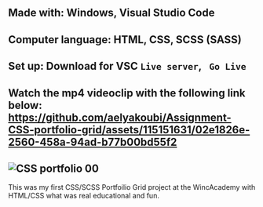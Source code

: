 Made with:
Windows, Visual Studio Code
-----------------------------------------------------
Computer language: HTML, CSS, SCSS (SASS)
-----------------------------------------------------
Set up:
Download for VSC ```Live server```, ``` Go Live```
-----------------------------------------------------

Watch the mp4 videoclip with the following link below:
https://github.com/aelyakoubi/Assignment-CSS-portfolio-grid/assets/115151631/02e1826e-2560-458a-94ad-b77b00bd55f2
-------------------------------------------------------------------------------------------------------------------------
![CSS portfolio 00](https://github.com/aelyakoubi/Assignment-CSS-portfolio-grid/assets/115151631/74849d28-8e75-4702-a3fe-aa53c4a813b2)
---------------------------------------------

This was my first CSS/SCSS Portfoilio Grid project at the WincAcademy with HTML/CSS what was real educational and fun.









